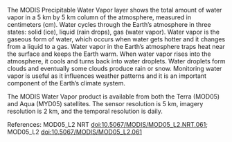 The MODIS Precipitable Water Vapor layer shows the total amount of water vapor in a 5 km by 5 km column of the atmosphere, measured in centimeters (cm). Water cycles through the Earth’s atmosphere in three states: solid (ice), liquid (rain drops), gas (water vapor). Water vapor is the gaseous form of water, which occurs when water gets hotter and it changes from a liquid to a gas. Water vapor in the Earth’s atmosphere traps heat near the surface and keeps the Earth warm. When water vapor rises into the atmosphere, it cools and turns back into water droplets. Water droplets form clouds and eventually some clouds produce rain or snow. Monitoring water vapor is useful as it influences weather patterns and it is an important component of the Earth’s climate system.

The MODIS Water Vapor product is available from both the Terra (MOD05) and Aqua (MYD05) satellites. The sensor resolution is 5 km, imagery resolution is 2 km, and the temporal resolution is daily.

References: MOD05_L2 NRT [doi:10.5067/MODIS/MOD05_L2.NRT.061](https://doi.org/10.5067/MODIS/MOD05_L2.NRT.061); MOD05_L2 [doi:10.5067/MODIS/MOD05_L2.061](https://doi.org/10.5067/MODIS/MOD05_L2.061)

